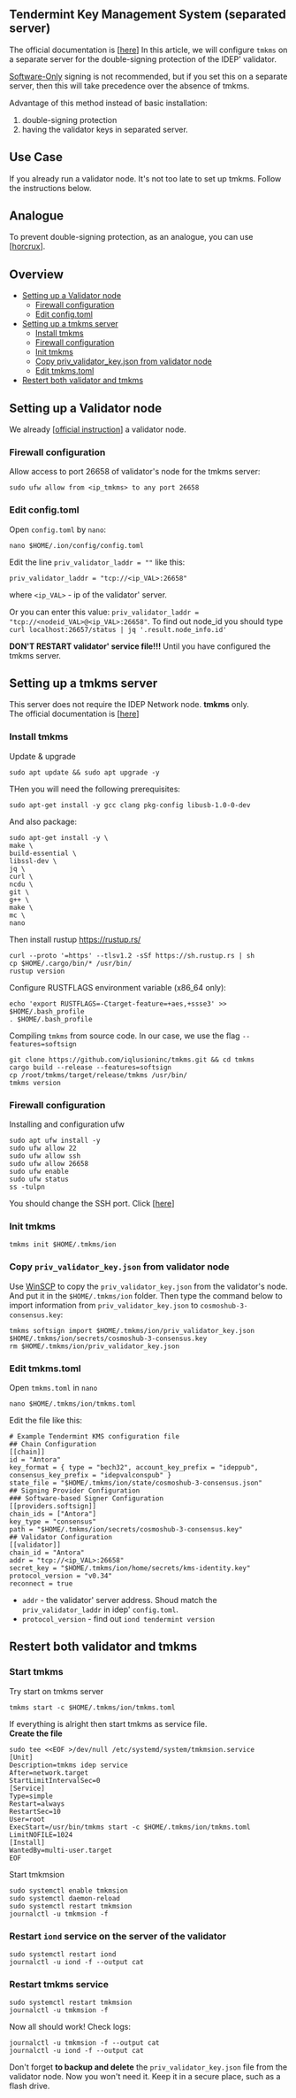 ## Tendermint Key Management System (separated server)
The official documentation is [[here](https://github.com/iqlusioninc/tmkms#tendermint-kms-)]
In this article, we will configure `tmkms` on a separate server for the double-signing protection of the IDEP' validator.

[Software-Only](https://github.com/iqlusioninc/tmkms#software-only-not-recommended) signing is not recommended, but 
if you set this on a separate server, then this will take precedence over the absence of tmkms.  

Advantage of this method instead of basic installation: 
1) double-signing protection 
2) having the validator keys in separated server.  
## Use Case
If you already run a validator node. It's not too late to set up tmkms. Follow the instructions below.
## Analogue
To prevent double-signing protection, as an analogue, you can use [[horcrux](https://github.com/strangelove-ventures/horcrux)]. 
## Overview
- [Setting up a Validator node](https://github.com/AlexToTheSun/Validator_Activity/blob/main/Mainnet-Guides/IDEP/tmkms.md#setting-up-a-validator-node)
  - [Firewall configuration](https://github.com/AlexToTheSun/Validator_Activity/blob/main/Mainnet-Guides/IDEP/tmkms.md#firewall-configuration)
  - [Edit config.toml](https://github.com/AlexToTheSun/Validator_Activity/blob/main/Mainnet-Guides/IDEP/tmkms.md#edit-configtoml)
- [Setting up a tmkms server](https://github.com/AlexToTheSun/Validator_Activity/blob/main/Mainnet-Guides/IDEP/tmkms.md#setting-up-a-tmkms-server)
  - [Install tmkms](https://github.com/AlexToTheSun/Validator_Activity/blob/main/Mainnet-Guides/IDEP/tmkms.md#install-tmkms)
  - [Firewall configuration](https://github.com/AlexToTheSun/Validator_Activity/blob/main/Mainnet-Guides/IDEP/tmkms.md#firewall-configuration-1)
  - [Init tmkms](https://github.com/AlexToTheSun/Validator_Activity/blob/main/Mainnet-Guides/IDEP/tmkms.md#init-tmkms)
  - [Copy priv_validator_key.json from validator node](https://github.com/AlexToTheSun/Validator_Activity/blob/main/Mainnet-Guides/IDEP/tmkms.md#copy-priv_validator_keyjson-from-validator-node)
  - [Edit tmkms.toml](https://github.com/AlexToTheSun/Validator_Activity/blob/main/Mainnet-Guides/IDEP/tmkms.md#edit-tmkmstoml)
- [Restert both validator and tmkms](https://github.com/AlexToTheSun/Validator_Activity/blob/main/Mainnet-Guides/IDEP/tmkms.md#restert-both-validator-and-tmkms)

## Setting up a Validator node
We already [[official instruction](https://github.com/AlexToTheSun/Antora#original-launch-docs)] a validator node.
### Firewall configuration
Allow access to port 26658 of validator's node for the tmkms server:
```
sudo ufw allow from <ip_tmkms> to any port 26658
```
### Edit config.toml
Open `config.toml` by `nano`:
```
nano $HOME/.ion/config/config.toml
```
Edit the line `priv_validator_laddr = ""` like this:
```
priv_validator_laddr = "tcp://<ip_VAL>:26658"
```
where `<ip_VAL>` - ip of the validator' server.  

Or you can enter this value: `priv_validator_laddr = "tcp://<nodeid_VAL>@<ip_VAL>:26658"`. To find out node_id you should type `curl localhost:26657/status | jq '.result.node_info.id'`

**DON'T RESTART validator' service file!!!** Until you have configured the tmkms server.

## Setting up a tmkms server
This server does not require the IDEP Network node. **tmkms** only.  
The official documentation is [[here](https://github.com/iqlusioninc/tmkms#tendermint-kms-)]
### Install tmkms
Update & upgrade
```
sudo apt update && sudo apt upgrade -y
```
THen you will need the following prerequisites:
```
sudo apt-get install -y gcc clang pkg-config libusb-1.0-0-dev
```
And also package:
```
sudo apt-get install -y \
make \
build-essential \
libssl-dev \
jq \
curl \
ncdu \
git \
g++ \
make \
mc \
nano
```
Then install rustup  https://rustup.rs/
```
curl --proto '=https' --tlsv1.2 -sSf https://sh.rustup.rs | sh
cp $HOME/.cargo/bin/* /usr/bin/
rustup version
```
Configure RUSTFLAGS environment variable (x86_64 only):
```
echo 'export RUSTFLAGS=-Ctarget-feature=+aes,+ssse3' >> $HOME/.bash_profile
. $HOME/.bash_profile
```
Compiling `tmkms` from source code. In our case, we use the flag `--features=softsign`
```
git clone https://github.com/iqlusioninc/tmkms.git && cd tmkms
cargo build --release --features=softsign
cp /root/tmkms/target/release/tmkms /usr/bin/
tmkms version
```
### Firewall configuration
Installing and configuration ufw
```
sudo apt ufw install -y
sudo ufw allow 22
sudo ufw allow ssh
sudo ufw allow 26658
sudo ufw enable
sudo ufw status
ss -tulpn
```
You should change the SSH port. Click [[here](https://github.com/AlexToTheSun/Validator_Activity/blob/main/Mainnet-Guides/Agoric/Basic-Installation.md#change-the-ssh-port)]  
### Init tmkms
```
tmkms init $HOME/.tmkms/ion
```
### Copy `priv_validator_key.json` from validator node
Use [WinSCP](https://winscp.net/download/WinSCP-5.19.5-Setup.exe) to copy the `priv_validator_key.json` from the validator's node. And put it in the `$HOME/.tmkms/ion` folder.
Then type the command below to import information from `priv_validator_key.json` to `cosmoshub-3-consensus.key`:
```
tmkms softsign import $HOME/.tmkms/ion/priv_validator_key.json $HOME/.tmkms/ion/secrets/cosmoshub-3-consensus.key
rm $HOME/.tmkms/ion/priv_validator_key.json
```
### Edit tmkms.toml
Open `tmkms.toml` in `nano`
```
nano $HOME/.tmkms/ion/tmkms.toml
```
Edit the file like this:
```
# Example Tendermint KMS configuration file
## Chain Configuration
[[chain]]
id = "Antora"
key_format = { type = "bech32", account_key_prefix = "ideppub", consensus_key_prefix = "idepvalconspub" }
state_file = "$HOME/.tmkms/ion/state/cosmoshub-3-consensus.json"
## Signing Provider Configuration
### Software-based Signer Configuration
[[providers.softsign]]
chain_ids = ["Antora"]
key_type = "consensus"
path = "$HOME/.tmkms/ion/secrets/cosmoshub-3-consensus.key"
## Validator Configuration
[[validator]]
chain_id = "Antora"
addr = "tcp://<ip_VAL>:26658"
secret_key = "$HOME/.tmkms/ion/home/secrets/kms-identity.key"
protocol_version = "v0.34"
reconnect = true
```
- `addr` - the validator' server address. Shoud match the `priv_validator_laddr` in idep' `config.toml`.
- `protocol_version` - find out `iond tendermint version`
## Restert both validator and tmkms
### Start tmkms
Try start on tmkms server
```
tmkms start -c $HOME/.tmkms/ion/tmkms.toml
```
If everything is alright then start tmkms as service file.  
**Create the file**
```
sudo tee <<EOF >/dev/null /etc/systemd/system/tmkmsion.service
[Unit]  
Description=tmkms idep service  
After=network.target  
StartLimitIntervalSec=0
[Service]
Type=simple  
Restart=always  
RestartSec=10  
User=root
ExecStart=/usr/bin/tmkms start -c $HOME/.tmkms/ion/tmkms.toml  
LimitNOFILE=1024
[Install]  
WantedBy=multi-user.target
EOF
```
Start tmkmsion
```
sudo systemctl enable tmkmsion
sudo systemctl daemon-reload
sudo systemctl restart tmkmsion
journalctl -u tmkmsion -f
```
### Restart `iond` service on the server of the validator
```
sudo systemctl restart iond
journalctl -u iond -f --output cat
```
### Restart tmkms service
```
sudo systemctl restart tmkmsion
journalctl -u tmkmsion -f
```
Now all should work! Check logs:
```
journalctl -u tmkmsion -f --output cat
journalctl -u iond -f --output cat
```
Don't forget **to backup and delete** the `priv_validator_key.json` file from the validator node. Now you won't need it. Keep it in a secure place, such as a flash drive.
